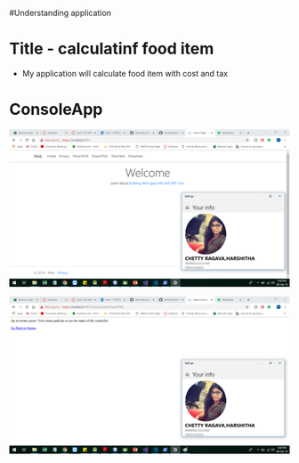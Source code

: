 #Understanding application

# Title - calculatinf food item 
- My application will calculate food item with cost and tax

# ConsoleApp
![Console Output](./Untitled.png)

![Console Output](./Untitled1.png)
